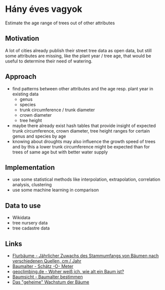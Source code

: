 # Hány éves vagyok
Estimate the age range of trees out of other attributes

## Motivation
A lot of cities already publish their street tree data as open data, but still some attributes are missing, like the plant year / tree age, that would be useful to determine their need of watering.

## Approach
* find patterns between other attributes and the age resp. plant year in existing data
  * genus
  * species
  * trunk circumference / trunk diameter
  * crown diameter
  * tree height
* maybe there already exist hash tables that provide insight of expected trunk circumference, crown diameter, tree height ranges for certain genus and species by age
* knowing about droughts may also influence the growth speed of trees and by this a lower trunk circumference might be expected than for trees of same age but with better water supply

## Implementation
* use some statistical methods like interpolation, extrapolation, correlation analysis, clustering
* use some machine learning in comparison

## Data to use
* Wikidata
* tree nursery data
* tree cadastre data

## Links
* [Flurbäume - Jährlicher Zuwachs des Stammumfangs von Bäumen nach verschiedenen Quellen, cm / Jahr](https://flurbaum.de/zuwachs-tabelle.html)
* [Baumalter - Schätz -O- Meter](https://www.baumportal.de/baum-alter-bestimmen)
* [geoclimbing.de - Woher weiß ich, wie alt ein Baum ist?](https://www.geoclimbing.de/knowledge-base/woher-weiss-ich-wie-alt-ein-baum-ist/)
* [Baumsicht - Baumalter bestimmen](https://baumsicht.de/alter/)
* [Das "geheime" Wachstum der Bäume](https://www.pflanzenforschung.de/de/pflanzenwissen/journal/das-geheime-wachstum-der-baeume)